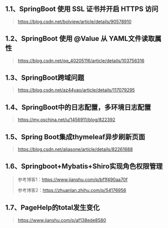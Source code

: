 ## 1.1、SpringBoot 使用 SSL 证书并开启 HTTPS 访问

> https://blog.csdn.net/bolview/article/details/90578910



## 1.2、SpringBoot 使用 @Value 从 YAML文件读取属性

> https://blog.csdn.net/qq_40205116/article/details/103756316





## 1.3、SpringBoot跨域问题

> https://blog.csdn.net/az44yao/article/details/117079295



## 1.4、SpringBoot中的日志配置，多环境日志配置

> https://my.oschina.net/u/1456911/blog/822392







## 1.5、Spring Boot集成thymeleaf异步刷新页面

> https://blog.csdn.net/aliasone/article/details/82261688





## 1.6、Springboot+Mybatis+Shiro实现角色权限管理

> 参考博客1：https://www.jianshu.com/p/bf1f490aa70f
>
> 参考博客2：https://zhuanlan.zhihu.com/p/54176956





## 1.7、PageHelp的total发生变化

> https://www.jianshu.com/p/af138ede8580